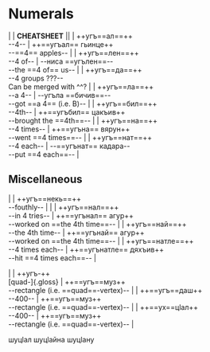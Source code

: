 # Numerals

<div class="table-wide">

|
| **CHEATSHEET** ||
| ++угъ==ал==++ <br> --4-- | ++==угъал== гьинце++ <br> --==4== apples-- |
| ++угъ==лен==++ <br> --4 of-- | --ниса ==угълен==-- <br> --the ==4 of== us-- |
| ++угъ==да==++ <br> --4 groups ???-- <br> Can be merged with ^^? |
| ++угъ==ла==++ <br> --a 4-- | --угъла ==бичив==-- <br> --got ==a 4== (i.e. B)-- |
| ++угъ==бил==++ <br> --4th-- | ++==угъбил== цакъив++ <br> --brought the ==4th==-- |
| ++угъ==на==++ <br> --4 times-- | ++==угъна== вярун++ <br> --went ==4 times==-- |
| ++угъ==нат==++ <br> --4 each-- | --==угънат== кадара-- <br> --put ==4 each==-- |

</div>

## Miscellaneous

<div class="table-wide">

|
| ++угъ==некь==++ <br> --fouthly-- | |
| ++угъ==нал==++ <br> --in 4 tries-- | ++==угънал== агур++ <br> --worked on ==the 4th time==-- |
| ++угъ==най==++ <br> --the 4th time-- | ++==угънай== агур++ <br> --worked on ==the 4th time==-- |
| ++угъ==натле==++ <br> --4 times each-- | ++==угънатле== дяхъив++ <br> --hit ==4 times each==-- |

</div>

<div class="table-wide">

|
| ++угъ-++ <br> [quad-]{.gloss} | ++==угъ==муз++ <br> --rectangle (i.e. ==quad==-vertex)-- |
| ++==угъ==даш++ <br> --400-- | ++==угъ==муз++ <br> --rectangle (i.e. ==quad==-vertex)-- |
| ++==ух==цӏал++ <br> --400-- | ++==угъ==муз++ <br> --rectangle (i.e. ==quad==-vertex)-- |

</div>

шуцӏал
шуцӏайна
шуцӏану
